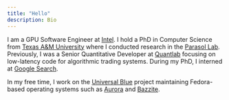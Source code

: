 ```yaml
---
title: "Hello"
description: Bio
---
```


I am a GPU Software Engineer at [Intel](https://www.intel.com/content/www/us/en/homepage.html). I hold a PhD in Computer Science from [Texas A&M University](https://engineering.tamu.edu/cse/index.html) where I conducted research in the [Parasol Lab](https://parasollab.web.illinois.edu). Previously, I was a Senior Quantitative Developer at [Quantlab](https://quantlab.com) focusing on low-latency code for algorithmic trading systems. During my PhD, I interned at [Google Search](https://ai.google/research/teams/algorithms-optimization/graph-mining).

In my free time, I work on the [Universal Blue](https://github.com/ublue-os) project maintaining Fedora-based operating systems such as [Aurora](https://getaurora.dev/en) and [Bazzite](https://bazzite.gg).
